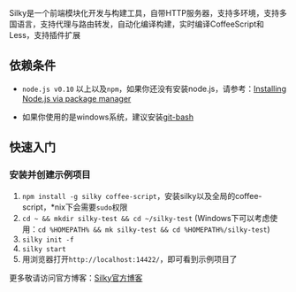 Silky是一个前端模块化开发与构建工具，自带HTTP服务器，支持多环境，支持多国语言，支持代理与路由转发，自动化编译构建，实时编译CoffeeScript和Less，支持插件扩展

## 依赖条件

* `node.js v0.10` 以上以及`npm`，如果你还没有安装node.js，请参考：[Installing Node.js via package manager](https://github.com/joyent/node/wiki/Installing-Node.js-via-package-manager)

* 如果你使用的是windows系统，建议安装[git-bash](http://www.git-scm.com/downloads)

## 快速入门

### 安装并创建示例项目

1. `npm install -g silky coffee-script`，安装silky以及全局的coffee-script，*nix下会需要`sudo`权限
2. `cd ~ && mkdir silky-test && cd ~/silky-test` (Windows下可以考虑使用：`cd %HOMEPATH% && mk silky-test && cd %HOMEPATH%/silky-test`)
3. `silky init -f`
4. `silky start`
5. 用浏览器打开`http://localhost:14422/`，即可看到示例项目了

更多敬请访问官方博客：[Silky官方博客](http://silky.wvv8oo.com/)